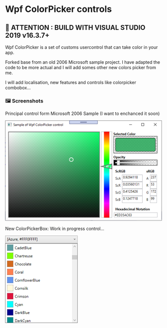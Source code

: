 # Wpf ColorPicker controls

## 🎯 ATTENTION : BUILD WITH VISUAL STUDIO 2019 v16.3.7+

Wpf ColorPicker is a set of customs usercontrol that can take color in your app. 

Forked base from an old 2006 Microsoft sample project. I have adapted the code to be more actual and I will add somes other new colors picker from me.

I will add localisation, new features and controls like colorpicker combobox...

### 🖼 Screenshots

Principal control form Microsoft 2006 Sample (I want to enchanced it soon)

<img src="Images/Sample1.png?raw=true" />

New ColorPickerBox: Work in progress control...

<img src="Images/Sample2.png?raw=true" />
